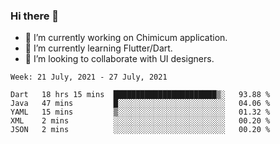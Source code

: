 ### Hi there 👋

<!--
**devcat37/devcat37** is a ✨ _special_ ✨ repository because its `README.md` (this file) appears on your GitHub profile.-->


- 🔭 I’m currently working on Chimicum application.
- 🌱 I’m currently learning Flutter/Dart.
- 👯 I’m looking to collaborate with UI designers.
<!-- - 🤔 I’m looking for help with ... -->

<!--START_SECTION:waka-->
```text
Week: 21 July, 2021 - 27 July, 2021

Dart   18 hrs 15 mins  ███████████████████████▒░   93.88 % 
Java   47 mins         █░░░░░░░░░░░░░░░░░░░░░░░░   04.06 % 
YAML   15 mins         ▒░░░░░░░░░░░░░░░░░░░░░░░░   01.32 % 
XML    2 mins          ░░░░░░░░░░░░░░░░░░░░░░░░░   00.20 % 
JSON   2 mins          ░░░░░░░░░░░░░░░░░░░░░░░░░   00.20 % 
```
<!--END_SECTION:waka-->
